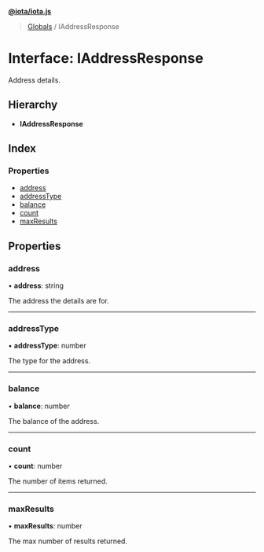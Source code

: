 **[@iota/iota.js](../README.md)**

> [Globals](../README.md) / IAddressResponse

# Interface: IAddressResponse

Address details.

## Hierarchy

* **IAddressResponse**

## Index

### Properties

* [address](iaddressresponse.md#address)
* [addressType](iaddressresponse.md#addresstype)
* [balance](iaddressresponse.md#balance)
* [count](iaddressresponse.md#count)
* [maxResults](iaddressresponse.md#maxresults)

## Properties

### address

•  **address**: string

The address the details are for.

___

### addressType

•  **addressType**: number

The type for the address.

___

### balance

•  **balance**: number

The balance of the address.

___

### count

•  **count**: number

The number of items returned.

___

### maxResults

•  **maxResults**: number

The max number of results returned.
